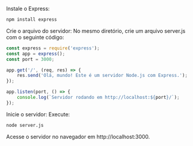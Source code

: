 Instale o Express:

~~~bash
npm install express
~~~

Crie o arquivo do servidor: No mesmo diretório, crie um arquivo server.js com o seguinte código:

~~~javascript
const express = require('express');
const app = express();
const port = 3000;

app.get('/', (req, res) => {
    res.send('Olá, mundo! Este é um servidor Node.js com Express.');
});

app.listen(port, () => {
    console.log(`Servidor rodando em http://localhost:${port}/`);
});
~~~

Inicie o servidor: Execute:

~~~bash
node server.js
~~~

Acesse o servidor no navegador em http://localhost:3000.

